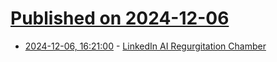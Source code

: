 # [Published on 2024-12-06](index.md)

* [2024-12-06, 16:21:00](https://soylentnews.org/article.pl?sid=24/12/05/050200&from=rss) - [LinkedIn AI Regurgitation Chamber](https://soylentnews.org/article.pl?sid=24/12/05/050200&from=rss)

